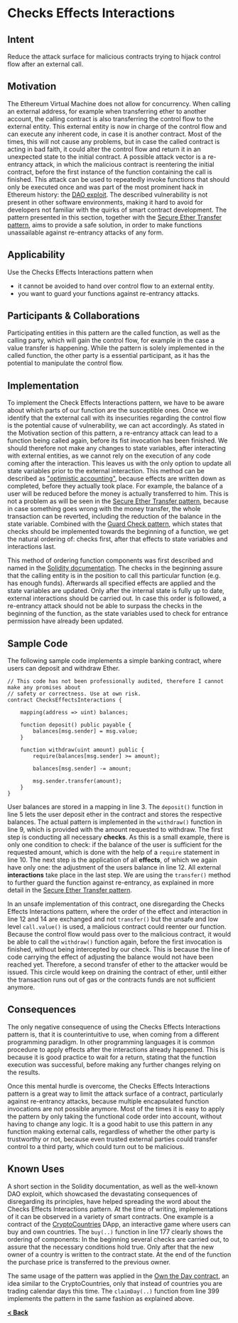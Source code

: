 # Checks Effects Interactions

## Intent

Reduce the attack surface for malicious contracts trying to hijack control flow after an external call.

## Motivation

The Ethereum Virtual Machine does not allow for concurrency. When calling an external address, for example when transferring ether to another account, the calling contract is also transferring the control flow to the external entity. This external entity is now in charge of the control flow and can execute any inherent code, in case it is another contract. Most of the times, this will not cause any problems, but in case the called contract is acting in bad faith, it could alter the control flow and return it in an unexpected state to the initial contract. A possible attack vector is a re-entrancy attack, in which the malicious contract is reentering the initial contract, before the first instance of the function containing the call is finished. This attack can be used to repeatedly invoke functions that should only be executed once and was part of the most prominent hack in Ethereum history: the [DAO exploit](http://hackingdistributed.com/2016/06/18/analysis-of-the-dao-exploit/). The described vulnerability is not present in other software environments, making it hard to avoid for developers not familiar with the quirks of smart contract development. The pattern presented in this section, together with the [Secure Ether Transfer pattern](./secure_ether_transfer.md), aims to provide a safe solution, in order to make functions unassailable against re-entrancy attacks of any form.

## Applicability

Use the Checks Effects Interactions pattern when
* it cannot be avoided to hand over control flow to an external entity.
* you want to guard your functions against re-entrancy attacks.

## Participants & Collaborations

Participating entities in this pattern are the called function, as well as the calling party, which will gain the control flow, for example in the case a value transfer is happening. While the pattern is solely implemented in the called function, the other party is a essential participant, as it has the potential to manipulate the control flow.  

## Implementation

To implement the Check Effects Interactions pattern, we have to be aware about which parts of our function are the susceptible ones. Once we identify that the external call with its insecurities regarding the control flow is the potential cause of vulnerability, we can act accordingly. As stated in the Motivation section of this pattern, a re-entrancy attack can lead to a function being called again, before its fist invocation has been finished. We should therefore not make any changes to state variables, after interacting with external entities, as we cannot rely on the execution of any code coming after the interaction. This leaves us with the only option to update all state variables prior to the external interaction. This method can be described as ["optimistic accounting"](https://ethereum.stackexchange.com/a/12233), because effects are written down as completed, before they actually took place. For example, the balance of a user will be reduced before the money is actually transferred to him. This is not a problem as will be seen in the [Secure Ether Transfer pattern](./secure_ether_transfer.md), because in case something goes wrong with the money transfer, the whole transaction can be reverted, including the reduction of the balance in the state variable. Combined with the [Guard Check pattern](./guard_check.md), which states that checks should be implemented towards the beginning of a function, we get the natural ordering of: checks first, after that effects to state variables and interactions last.
 
This method of ordering function components was first described and named in the [Solidity documentation](http://solidity.readthedocs.io/en/v0.4.21/security-considerations.html#use-the-checks-effects-interactions-pattern). The checks in the beginning assure that the calling entity is in the position to call this particular function (e.g. has enough funds). Afterwards all specified effects are applied and the state variables are updated. Only after the internal state is fully up to date, external interactions should be carried out. In case this order is followed, a re-entrancy attack should not be able to surpass the checks in the beginning of the function, as the state variables used to check for entrance permission have already been updated.

## Sample Code
The following sample code implements a simple banking contract, where users can deposit and withdraw Ether.
```Solidity
// This code has not been professionally audited, therefore I cannot make any promises about
// safety or correctness. Use at own risk.
contract ChecksEffectsInteractions {

    mapping(address => uint) balances;

    function deposit() public payable {
        balances[msg.sender] = msg.value;
    }

    function withdraw(uint amount) public {
        require(balances[msg.sender] >= amount);

        balances[msg.sender] -= amount;

        msg.sender.transfer(amount);
    }
}
```

User balances are stored in a mapping in line 3. The `deposit()` function in line 5 lets the user deposit ether in the contract and stores the respective balances. The actual pattern is implemented in the `withdraw()` function in line 9, which is provided with the amount requested to withdraw. The first step is conducting all necessary **checks**. As this is a small example, there is only one condition to check: if the balance of the user is sufficient for the requested amount, which is done with the help of a `require` statement in line 10. The next step is the application of all **effects**, of which we again have only one: the adjustment of the users balance in line 12. All external **interactions** take place in the last step. We are using the `transfer()` method to further guard the function against re-entrancy, as explained in more detail in the [Secure Ether Transfer pattern](./secure_ether_transfer.md).

In an unsafe implementation of this contract, one disregarding the Checks Effects Interactions pattern, where the order of the effect and interaction in line 12 and 14 are exchanged and not `transfer()` but the unsafe and low level `call.value()` is used, a malicious contract could reenter our function. Because the control flow would pass over to the malicious contract, it would be able to call the `withdraw()` function again, before the first invocation is finished, without being intercepted by our check. This is because the line of code carrying the effect of adjusting the balance would not have been reached yet. Therefore, a second transfer of ether to the attacker would be issued. This circle would keep on draining the contract of ether, until either the transaction runs out of gas or the contracts funds are not sufficient anymore.

## Consequences

The only negative consequence of using the Checks Effects Interactions pattern is, that it is counterintuitive to use, when coming from a different programming paradigm. In other programming languages it is common procedure to apply effects after the interactions already happened. This is because it is good practice to wait for a return, stating that the function execution was successful, before making any further changes relying on the results.

Once this mental hurdle is overcome, the Checks Effects Interactions pattern is a great way to limit the attack surface of a contract, particularly against re-entrancy attacks, because multiple encapsulated function invocations are not possible anymore. Most of the times it is easy to apply the pattern by only taking the functional code order into account, without having to change any logic. It is a good habit to use this pattern in any function making external calls, regardless of whether the other party is trustworthy or not, because even trusted external parties could transfer control to a third party, which could turn out to be malicious.
 
## Known Uses
A short section in the Solidity documentation, as well as the well-known DAO exploit, which showcased the devastating consequences of disregarding its principles, have helped spreading the word about the Checks Effects Interactions pattern. At the time of writing, implementations of it can be observed in a variety of smart contracts. One example is a contract of the [CryptoCountries](https://etherscan.io/address/0x17df117bb806a622d841bd5166a23b5d8746232f\#code) DApp, an interactive game where users can buy and own countries. The `buy(..)` function in line 177 clearly shows the ordering of components: In the beginning several checks are carried out, to assure that the necessary conditions hold true. Only after that the new owner of a country is written to the contract state. At the end of the function the purchase price is transferred to the previous owner.

The same usage of the pattern was applied in the [Own the Day contract](https://etherscan.io/address/0x16d790ad4e33725d44741251f100e635c323beb9\#code), an idea similar to the CryptoCountries, only that instead of countries you are trading calendar days this time. The `claimDay(..)` function from line 399 implements the pattern in the same fashion as explained above.
 
[**< Back**](https://fravoll.github.io/solidity-patterns/)
